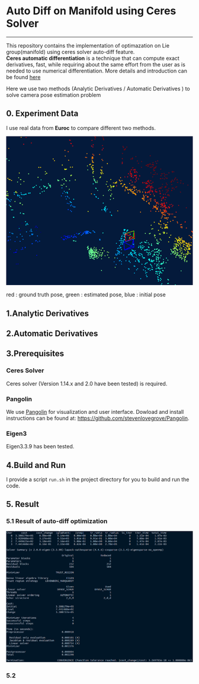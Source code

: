 # Auto Diff on Manifold using Ceres Solver 
---
This repository contains the implementation of optimazation on Lie group(manifold) using ceres solver auto-diff feature.  
**Ceres automatic differentiation** is a technique that can compute exact derivatives, fast, while requiring about the same effort from the user as is needed to use numerical differentiation. 
More details and introduction can be found [here](http://ceres-solver.org/automatic_derivatives.html)

Here we use two methods (Analytic Derivatives / Automatic Derivatives ) to solve camera pose estimation problem


## 0. Experiment Data 
  I use real data from **Euroc** to compare different two methods.

![image-20210503003345813](images/Euroc_dataset.png)

red : ground truth pose, green : estimated pose, blue : initial pose


## 1.Analytic Derivatives

## 2.Automatic Derivatives


## 3.Prerequisites
  ### Ceres Solver 
  Ceres solver (Version 1.14.x and 2.0 have been tested) is required.  

  ### Pangolin
  We use [Pangolin](https://github.com/stevenlovegrove/Pangolin) for visualization and user interface. Dowload and install instructions can be found at: https://github.com/stevenlovegrove/Pangolin.

  ### Eigen3 
  Eigen3.3.9 has been tested. 


## 4.Build and Run 
I provide a script `run.sh` in the project directory for you to build and run the code. 

## 5. Result 

### 5.1 Result of auto-diff optimization 

![image-20210502161150910](images/auto_diff.png)

### 5.2 

